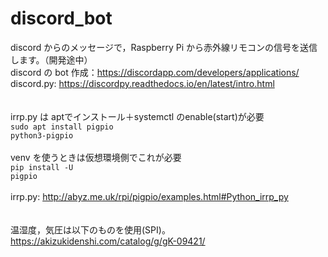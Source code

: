 # discord_bot

discord からのメッセージで，Raspberry Pi から赤外線リモコンの信号を送信します。（開発途中）<br>
discord の bot 作成：https://discordapp.com/developers/applications/<br>
discord.py: https://discordpy.readthedocs.io/en/latest/intro.html<br>
<br>
<br>
irrp.py は aptでインストール＋systemctl のenable(start)が必要<br>
<code>sudo apt install pigpio python3-pigpio</code><br>
<br>
venv を使うときは仮想環境側でこれが必要<br>
<code>pip install -U pigpio</code><br>
<br>
irrp.py: http://abyz.me.uk/rpi/pigpio/examples.html#Python_irrp_py<br>
<br>
<br>
温湿度，気圧は以下のものを使用(SPI)。<br>
https://akizukidenshi.com/catalog/g/gK-09421/<br>
